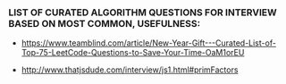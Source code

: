 ### LIST OF CURATED ALGORITHM QUESTIONS FOR INTERVIEW BASED ON MOST COMMON, USEFULNESS:

 - https://www.teamblind.com/article/New-Year-Gift---Curated-List-of-Top-75-LeetCode-Questions-to-Save-Your-Time-OaM1orEU

- http://www.thatjsdude.com/interview/js1.html#primFactors
